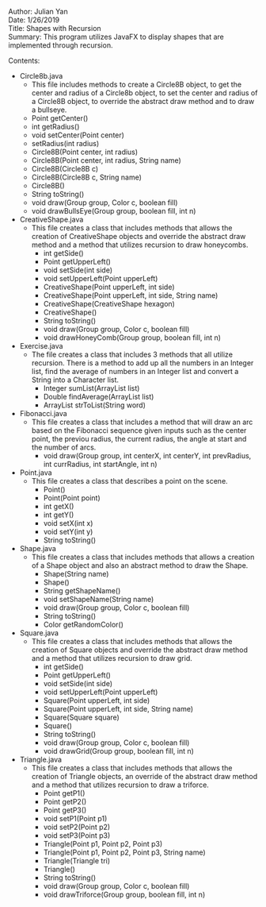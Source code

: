 Author: Julian Yan  
Date: 1/26/2019  
Title: Shapes with Recursion  
Summary: This program utilizes JavaFX to display shapes that are implemented through recursion. 

Contents: 
* Circle8b.java 
  * This file includes methods to create a Circle8B object, to get the center and radius of a Circle8b object, to set the center and radius of a Circle8B object, to override the abstract draw method and to draw a bullseye.
   * Point getCenter()
   * int getRadius() 
   * void setCenter(Point center)
   * setRadius(int radius)
   * Circle8B(Point center, int radius)
   * Circle8B(Point center, int radius, String name)
   * Circle8B(Circle8B c)
   * Circle8B(Circle8B c, String name)
   * Circle8B()
   * String toString()
   * void draw(Group group, Color c, boolean fill)
   * void drawBullsEye(Group group, boolean fill, int n)
* CreativeShape.java
  * This file creates a class that includes methods that allows the creation of CreativeShape objects and override the abstract draw method and a method that utilizes recursion to draw honeycombs.
    * int getSide()
    * Point getUpperLeft()
    * void setSide(int side)
    * void setUpperLeft(Point upperLeft)
    * CreativeShape(Point upperLeft, int side)
    * CreativeShape(Point upperLeft, int side, String name)
    * CreativeShape(CreativeShape hexagon)
    * CreativeShape()
    * String toString()
    * void draw(Group group, Color c, boolean fill)
    * void drawHoneyComb(Group group, boolean fill, int n)
* Exercise.java
  * The file creates a class that includes 3 methods that all utilize recursion. There is a method to add up all the numbers in an Integer list, find the average of numbers in an Integer list and convert a String into a Character list.
    * Integer sumList(ArrayList<Integer> list)
    * Double findAverage(ArrayList<Integer> list)
    * ArrayList<Character> strToList(String word)
* Fibonacci.java
  * This file creates a class that includes a method that will draw an arc based on the Fibonacci sequence given inputs such as the center point, the previou radius, the current radius, the angle at start and the number of arcs.
    * void draw(Group group, int centerX, int centerY, int prevRadius, int currRadius, int startAngle, int n)
* Point.java
  * This file creates a class that describes a point on the scene.
    * Point()
    * Point(Point point)
    * int getX()
    * int getY()
    * void setX(int x)
    * void setY(int y)
    * String toString()
* Shape.java
  * This file creates a class that includes methods that allows a creation of a Shape object and also an abstract method to draw the Shape.
    * Shape(String name)
    * Shape() 
    * String getShapeName() 
    * void setShapeName(String name)
    * void draw(Group group, Color c, boolean fill)
    * String toString()
    * Color getRandomColor()
* Square.java
  * This file creates a class that includes methods that allows the creation of Square objects and override the abstract draw method and a method that utilizes recursion to draw grid.
    * int getSide()
    * Point getUpperLeft()
    * void setSide(int side)
    * void setUpperLeft(Point upperLeft)
    * Square(Point upperLeft, int side)
    * Square(Point upperLeft, int side, String name)
    * Square(Square square)
    * Square() 
    * String toString()
    * void draw(Group group, Color c, boolean fill)
    * void drawGrid(Group group, boolean fill, int n)
* Triangle.java
  * This file creates a class that includes methods that allows the creation of Triangle objects, an override of the abstract draw method and a method that utilizes recursion to draw a triforce.
    * Point getP1()
    * Point getP2()
    * Point getP3()
    * void setP1(Point p1)
    * void setP2(Point p2)
    * void setP3(Point p3)
    * Triangle(Point p1, Point p2, Point p3)
    * Triangle(Point p1, Point p2, Point p3, String name)
    * Triangle(Triangle tri)
    * Triangle()
    * String toString()
    * void draw(Group group, Color c, boolean fill)
    * void drawTriforce(Group group, boolean fill, int n)
